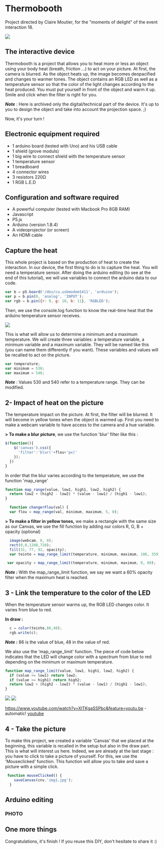 # Thermobooth

Project directed by Claire Moutier, for the "moments of delight" of the event
interaction 18.

![](/assets/8.jpg)



## The interactive device
Thermobooth is a project that allows you to heat more or less an object using your body heat (breath, friction ...) to act on your picture. At first, the camera is blurred. As the object heats up, the image becomes deopacified and changes to warmer tones. The object contains an RGB LED as well as a temperature sensor so that the color of the light changes according to the heat produced. You must put yourself in front of the object and warm it up. 
Smile and click when the filter is right for you.
    
_**Note**_ : Here is archived only the digital/technical part of the device. It's up to you to design the object and take into account the projection space. ;)

Now, it's your turn !


## Electronic equipment required
* 1 arduino board (tested with Uno) and his USB cable
* 1 shield (grove moduls)
* 1 big wire to connect shield with the temperature sensor 
* 1 temperature sensor
* 1 breadboard
* 4 connector wires
* 3 resistors 220Ω
* 1 RGB L.E.D

## Configuration and software required
* A powerful computer (tested with Macbook Pro 8GB RAM)
* Javascript
* P5.js
* Arduino (version 1.8.4)
* A videoprojector (or screen)
* An HDMI cable


## Capture the heat 

This whole project is based on the production of heat to create the interaction. In our device, the first thing to do is to capture the heat. You will need a temperature sensor. After doing the arduino editing (to see at the end of this tutorial), we will use variables to connect the arduino data to our code.

```javascript
var b = p5.board('/dev/cu.usbmodem1411', 'arduino');
var p = b.pin(0, 'analog', 'INPUT');
var rgb = b.pin({r: 9, g: 10, b: 11}, 'RGBLED');
```

Then, we use the console.log function to know the real-time heat that the arduino temperature sensor receives.

![](/assets/consolelog.png)


This is what will allow us to determine a minimum and a maximum temperature. We will create three variables: a temperature variable, a minimum variable and a maximum variable. They will be named like this (you can name them differently if you want).
These variables and values will be recalled to act on the picture.

```javascript
var temperature;
var minimum = 530;
var maximum = 540; 
```
_**Note**_ : Values 530 and 540 refer to a temperature range. They can be modified.


## 2- Impact of heat on the picture

The temperature impact on the picture. At first, the filter will be blurred. It will become in yellow tones when the object is warmed up. First you need to make a webcam variable to have access to the camera and a hue variable.


**> To make a blur picture**, we use the function 'blur' filter like this :

```javascript
$(function(){
    $('canvas').css({
      'filter':'blur('+flou+'px)'
    });
  })
}
```

In order that the blur varies according to the temperature, we use the function 'map_range'

```javascript
function map_range(value, low1, high1, low2, high2) {
  return low2 + (high2 - low2) * (value - low1) / (high1 - low1);
}
```

```javascript
  function changerFlou(val) {
  var flou = map_range(val, minimum, maximum, 5, 0);
```

**> To make a filter in yellow tones,** we make a rectangle with the same size as our Canvas, we use the fill function by adding our colors R, G, B + opacity (optional)

```javascript
  image(webcam, 0, 0);
  rect(0,0,1280,720);
  fill(31, 77, 92, opacity);
  var teinte = map_range_limit(temperature, minimum, maximum, 186, 359); 
 ```
 
 ```javascript
  var opacity = map_range_limit(temperature, minimum, maximum, 0, 60);
```
_**Note :**_ With the map_range_limit function, we say we want a 60% opacity filter when the maximum heat is reached.

## 3 - Link the temperature to the color of the LED

When the temperature sensor warms up, the RGB LED changes color. It varies from blue to red.

**In draw :**

```javascript
  c = color(teinte,86,48);
  rgb.write(c);
 ```
_**Note :**_ 86 is the value of blue, 48 in the value of red.

We also use the 'map_range_limit' function. The piece of code below indicates that the LED will change color with a spectrum from blue to red depending on the minimum or maximum temperature.

```javascript
function map_range_limit(value, low1, high1, low2, high2) {
  if (value <= low1) return low2;
  if (value >= high1) return high2;
  return low2 + (high2 - low2) * (value - low1) / (high1 - low1);
}
 ```
 
 ![](/assets/1.jpg)
 ![](/assets/3.jpg)
 
 https://www.youtube.com/watch?v=XlTKgaSSPbc&feature=youtu.be - automatic!
[youtube](https://www.youtube.com/watch?v=XlTKgaSSPbc&feature=youtu.be)
 

 
## 4 - Take the picture

To make this project, we created a variable 'Canvas' that we placed at the beginning, this variable is recalled in the setup but also in the draw part. This is what will interest us here.
Indeed, we are already at the last stage : you have to click to take a picture of yourself. For this, we use the 'Mouseclicked' function. This function will allow you to take and save a picture with a simple click.

```javascript
 function mouseClicked() {
    saveCanvas(cnv,'img1.jpg');
  }
 ```
 
 ## Arduino editing
 
 ### PHOTO
 
 ## One more things
Congratulations, it's finish ! If you reuse this DIY, don't hesitate to share it :)



  



